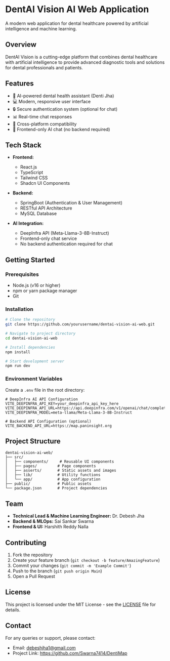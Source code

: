# DentAI Vision AI Web Application

A modern web application for dental healthcare powered by artificial intelligence and machine learning.

## Overview

DentAI Vision is a cutting-edge platform that combines dental healthcare with artificial intelligence to provide advanced diagnostic tools and solutions for dental professionals and patients.

## Features

- 🦷 AI-powered dental health assistant (Denti Jha)
- 💻 Modern, responsive user interface
- 🔒 Secure authentication system (optional for chat)
- 📊 Real-time chat responses
- 📱 Cross-platform compatibility
- 🤖 Frontend-only AI chat (no backend required)

## Tech Stack

- **Frontend:**
  - React.js
  - TypeScript
  - Tailwind CSS
  - Shadcn UI Components

- **Backend:**
  - SpringBoot (Authentication & User Management)
  - RESTful API Architecture
  - MySQL Database

- **AI Integration:**
  - DeepInfra API (Meta-Llama-3-8B-Instruct)
  - Frontend-only chat service
  - No backend authentication required for chat

## Getting Started

### Prerequisites

- Node.js (v16 or higher)
- npm or yarn package manager
- Git

### Installation

```bash
# Clone the repository
git clone https://github.com/yourusername/dentai-vision-ai-web.git

# Navigate to project directory
cd dentai-vision-ai-web

# Install dependencies
npm install

# Start development server
npm run dev
```

### Environment Variables

Create a `.env` file in the root directory:

```env
# DeepInfra AI API Configuration
VITE_DEEPINFRA_API_KEY=your_deepinfra_api_key_here
VITE_DEEPINFRA_API_URL=https://api.deepinfra.com/v1/openai/chat/completions
VITE_DEEPINFRA_MODEL=meta-llama/Meta-Llama-3-8B-Instruct

# Backend API Configuration (optional)
VITE_BACKEND_API_URL=https://map.paninsight.org
```



## Project Structure

```
dentai-vision-ai-web/
├── src/
│   ├── components/     # Reusable UI components
│   ├── pages/         # Page components
│   ├── asserts/       # Static assets and images
│   ├── lib/           # Utility functions
│   └── app/           # App configuration
├── public/            # Public assets
└── package.json       # Project dependencies
```

## Team

- **Technical Lead & Machine Learning Engineer:** Dr. Debesh Jha
- **Backend & MLOps:** Sai Sankar Swarna
- **Frontend & UI:** Harshith Reddy Nalla

## Contributing

1. Fork the repository
2. Create your feature branch (`git checkout -b feature/AmazingFeature`)
3. Commit your changes (`git commit -m 'Example Commit'`)
4. Push to the branch (`git push origin Main`)
5. Open a Pull Request

## License

This project is licensed under the MIT License - see the [LICENSE](LICENSE) file for details.

## Contact

For any queries or support, please contact:
- Email: debeshjha1@gmail.com
- Project Link: https://github.com/Swarna7414/DentiMap
